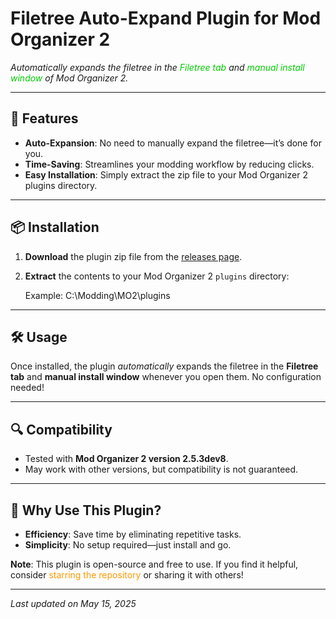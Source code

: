 # Filetree Auto-Expand Plugin for Mod Organizer 2

  
*Automatically expands the filetree in the <span style="color: #00cc00">Filetree tab</span> and <span style="color: #00cc00">manual install window</span> of Mod Organizer 2.*

---

## 🚀 Features
- **Auto-Expansion**: No need to manually expand the filetree—it’s done for you.
- **Time-Saving**: Streamlines your modding workflow by reducing clicks.
- **Easy Installation**: Simply extract the zip file to your Mod Organizer 2 plugins directory.

---

## 📦 Installation
1. **Download** the plugin zip file from the [releases page](https://github.com/BluBallZ/Filetree-Auto-Expand-Plugin-MO2/releases/tag/v1.0).
2. **Extract** the contents to your Mod Organizer 2 `plugins` directory:  
   
   Example: C:\Modding\MO2\plugins
   

---

## 🛠️ Usage
Once installed, the plugin *automatically* expands the filetree in the **Filetree tab** and **manual install window** whenever you open them. No configuration needed!

---

## 🔍 Compatibility
- Tested with **Mod Organizer 2 version 2.5.3dev8**.
- May work with other versions, but compatibility is not guaranteed.

---

## 🌟 Why Use This Plugin?
- **Efficiency**: Save time by eliminating repetitive tasks.
- **Simplicity**: No setup required—just install and go.


**Note**: This plugin is open-source and free to use. If you find it helpful, consider <span style="color: #ff9900">starring the repository</span> or sharing it with others!

---

*Last updated on May 15, 2025*
